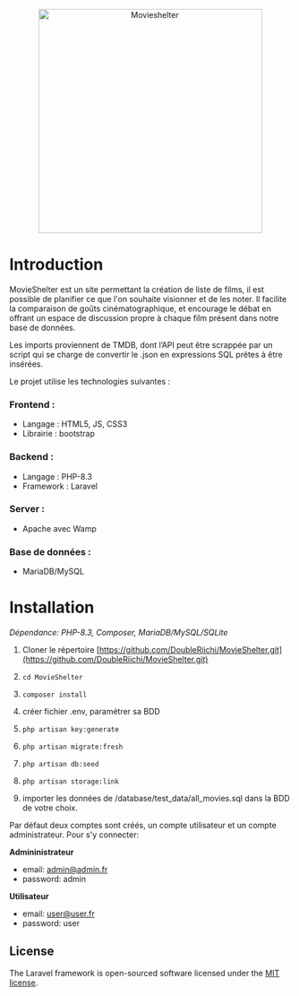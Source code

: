 <p align="center"><img src="https://raw.githubusercontent.com/DoubleRiichi/MovieShelter/develop/public/Assets/logo_vertical.webp" width="400" alt="Movieshelter"></p>

# Introduction
MovieShelter est un site permettant la création de liste de films, il est possible de planifier ce que l'on souhaite visionner et de les noter. Il facilite la comparaison de goûts cinématographique, et encourage le débat en offrant un espace de discussion propre à chaque film présent dans notre base de données.  

Les imports proviennent de TMDB, dont l’API peut être scrappée par un script qui se charge de convertir le .json en expressions SQL prêtes à être insérées.  

Le projet utilise les technologies suivantes :  

### Frontend : 

- Langage : HTML5, JS, CSS3 
- Librairie : bootstrap 

### Backend :  
- Langage : PHP-8.3  
- Framework : Laravel  

### Server : 
- Apache avec Wamp 

### Base de données :  
- MariaDB/MySQL 

# Installation 
*Dépendance: PHP-8.3, Composer, MariaDB/MySQL/SQLite*
1. Cloner le répertoire [https://github.com/DoubleRiichi/MovieShelter.git](https://github.com/DoubleRiichi/MovieShelter.git)
2. ```console
   cd MovieShelter
   ```
   
4. ```console
   composer install
   ```
5. créer fichier .env, paramétrer sa BDD
   
7. ```console
   php artisan key:generate
   ```
8. ```console
   php artisan migrate:fresh
   ```
10. ```console
    php artisan db:seed
    ``` 
11. ```console
    php artisan storage:link
    ```
13. importer les données de /database/test_data/all_movies.sql dans la BDD de votre choix.


Par défaut deux comptes sont créés, un compte utilisateur et un compte administrateur. Pour s'y connecter:

**Admininistrateur**
- email: admin@admin.fr
- password: admin

**Utilisateur**
- email: user@user.fr
- password: user

## License

The Laravel framework is open-sourced software licensed under the [MIT license](https://opensource.org/licenses/MIT).

